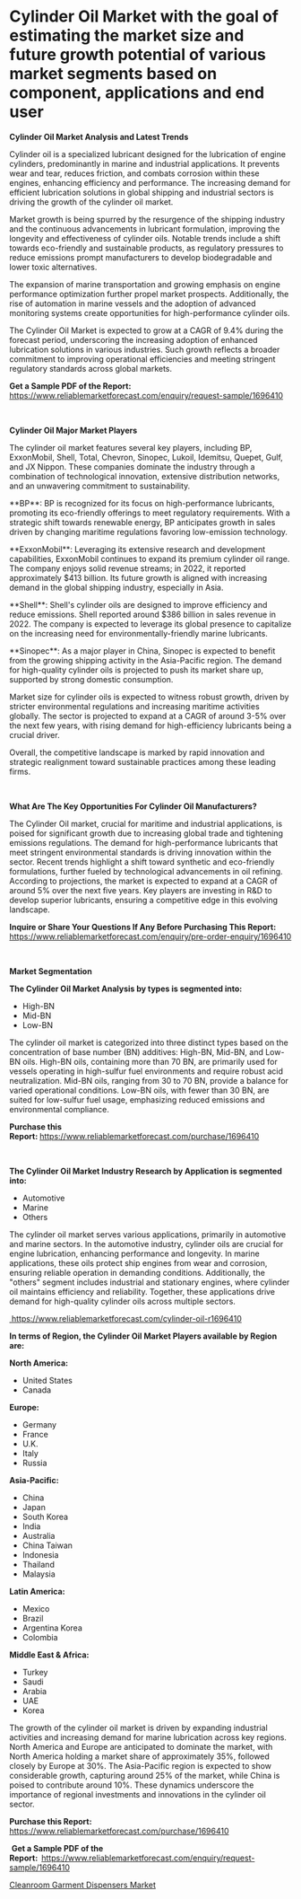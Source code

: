 <p><h1>Cylinder Oil Market with the goal of estimating the market size and future growth potential of various market segments based on component, applications and end user</h1></p><p><strong>Cylinder Oil Market Analysis and Latest Trends</strong></p>
<p><p>Cylinder oil is a specialized lubricant designed for the lubrication of engine cylinders, predominantly in marine and industrial applications. It prevents wear and tear, reduces friction, and combats corrosion within these engines, enhancing efficiency and performance. The increasing demand for efficient lubrication solutions in global shipping and industrial sectors is driving the growth of the cylinder oil market.</p><p>Market growth is being spurred by the resurgence of the shipping industry and the continuous advancements in lubricant formulation, improving the longevity and effectiveness of cylinder oils. Notable trends include a shift towards eco-friendly and sustainable products, as regulatory pressures to reduce emissions prompt manufacturers to develop biodegradable and lower toxic alternatives.</p><p>The expansion of marine transportation and growing emphasis on engine performance optimization further propel market prospects. Additionally, the rise of automation in marine vessels and the adoption of advanced monitoring systems create opportunities for high-performance cylinder oils.</p><p>The Cylinder Oil Market is expected to grow at a CAGR of 9.4% during the forecast period, underscoring the increasing adoption of enhanced lubrication solutions in various industries. Such growth reflects a broader commitment to improving operational efficiencies and meeting stringent regulatory standards across global markets.</p></p>
<p><strong>Get a Sample PDF of the Report:&nbsp;</strong> <a href="https://www.reliablemarketforecast.com/enquiry/request-sample/1696410?utm_campaign=1950&utm_medium=2&utm_source=Github&utm_content=ia&utm_term=08012025&utm_id=cylinder-oil">https://www.reliablemarketforecast.com/enquiry/request-sample/1696410</a></p>
<p>&nbsp;</p>
<p><strong>Cylinder Oil Major Market Players</strong></p>
<p><p>The cylinder oil market features several key players, including BP, ExxonMobil, Shell, Total, Chevron, Sinopec, Lukoil, Idemitsu, Quepet, Gulf, and JX Nippon. These companies dominate the industry through a combination of technological innovation, extensive distribution networks, and an unwavering commitment to sustainability.</p><p>**BP**: BP is recognized for its focus on high-performance lubricants, promoting its eco-friendly offerings to meet regulatory requirements. With a strategic shift towards renewable energy, BP anticipates growth in sales driven by changing maritime regulations favoring low-emission technology.</p><p>**ExxonMobil**: Leveraging its extensive research and development capabilities, ExxonMobil continues to expand its premium cylinder oil range. The company enjoys solid revenue streams; in 2022, it reported approximately $413 billion. Its future growth is aligned with increasing demand in the global shipping industry, especially in Asia.</p><p>**Shell**: Shell's cylinder oils are designed to improve efficiency and reduce emissions. Shell reported around $386 billion in sales revenue in 2022. The company is expected to leverage its global presence to capitalize on the increasing need for environmentally-friendly marine lubricants.</p><p>**Sinopec**: As a major player in China, Sinopec is expected to benefit from the growing shipping activity in the Asia-Pacific region. The demand for high-quality cylinder oils is projected to push its market share up, supported by strong domestic consumption.</p><p>Market size for cylinder oils is expected to witness robust growth, driven by stricter environmental regulations and increasing maritime activities globally. The sector is projected to expand at a CAGR of around 3-5% over the next few years, with rising demand for high-efficiency lubricants being a crucial driver.</p><p>Overall, the competitive landscape is marked by rapid innovation and strategic realignment toward sustainable practices among these leading firms.</p></p>
<p>&nbsp;</p>
<p><strong>What Are The Key Opportunities For Cylinder Oil Manufacturers?</strong></p>
<p><p>The Cylinder Oil market, crucial for maritime and industrial applications, is poised for significant growth due to increasing global trade and tightening emissions regulations. The demand for high-performance lubricants that meet stringent environmental standards is driving innovation within the sector. Recent trends highlight a shift toward synthetic and eco-friendly formulations, further fueled by technological advancements in oil refining. According to projections, the market is expected to expand at a CAGR of around 5% over the next five years. Key players are investing in R&D to develop superior lubricants, ensuring a competitive edge in this evolving landscape.</p></p>
<p><strong>Inquire or Share Your Questions If Any Before Purchasing This Report:</strong> <a href="https://www.reliablemarketforecast.com/enquiry/pre-order-enquiry/1696410?utm_campaign=1950&utm_medium=2&utm_source=Github&utm_content=ia&utm_term=08012025&utm_id=cylinder-oil">https://www.reliablemarketforecast.com/enquiry/pre-order-enquiry/1696410</a></p>
<p>&nbsp;</p>
<p><strong>Market Segmentation</strong></p>
<p><strong>The Cylinder Oil Market Analysis by types is segmented into:</strong></p>
<p><ul><li>High-BN</li><li>Mid-BN</li><li>Low-BN</li></ul></p>
<p><p>The cylinder oil market is categorized into three distinct types based on the concentration of base number (BN) additives: High-BN, Mid-BN, and Low-BN oils. High-BN oils, containing more than 70 BN, are primarily used for vessels operating in high-sulfur fuel environments and require robust acid neutralization. Mid-BN oils, ranging from 30 to 70 BN, provide a balance for varied operational conditions. Low-BN oils, with fewer than 30 BN, are suited for low-sulfur fuel usage, emphasizing reduced emissions and environmental compliance.</p></p>
<p><strong>Purchase this Report:&nbsp;</strong><a href="https://www.reliablemarketforecast.com/purchase/1696410?utm_campaign=1950&utm_medium=2&utm_source=Github&utm_content=ia&utm_term=08012025&utm_id=cylinder-oil">https://www.reliablemarketforecast.com/purchase/1696410</a></p>
<p>&nbsp;</p>
<p><strong>The Cylinder Oil Market Industry Research by Application is segmented into:</strong></p>
<p><ul><li>Automotive</li><li>Marine</li><li>Others</li></ul></p>
<p><p>The cylinder oil market serves various applications, primarily in automotive and marine sectors. In the automotive industry, cylinder oils are crucial for engine lubrication, enhancing performance and longevity. In marine applications, these oils protect ship engines from wear and corrosion, ensuring reliable operation in demanding conditions. Additionally, the "others" segment includes industrial and stationary engines, where cylinder oil maintains efficiency and reliability. Together, these applications drive demand for high-quality cylinder oils across multiple sectors.</p></p>
<p><a href="https://www.reliablemarketforecast.com/cylinder-oil-r1696410?utm_campaign=1950&utm_medium=2&utm_source=Github&utm_content=ia&utm_term=08012025&utm_id=cylinder-oil">&nbsp;https://www.reliablemarketforecast.com/cylinder-oil-r1696410</a></p>
<p><strong>In terms of Region, the Cylinder Oil Market Players available by Region are:</strong></p>
<p>
    <p> <strong> North America: </strong>
        <ul>
            <li>United States</li>
            <li>Canada</li>
        </ul>
        </p> 
    <p> <strong> Europe: </strong>
        <ul>
            <li>Germany</li>
            <li>France</li>
            <li>U.K.</li>
            <li>Italy</li>
            <li>Russia</li>
        </ul>
        </p> 
    <p> <strong> Asia-Pacific: </strong>
        <ul>
            <li>China</li>
            <li>Japan</li>
            <li>South Korea</li>
            <li>India</li>
            <li>Australia</li>
            <li>China Taiwan</li>
            <li>Indonesia</li>
            <li>Thailand</li>
            <li>Malaysia</li>
        </ul>
        </p> 
    <p> <strong> Latin America: </strong>
        <ul>
            <li>Mexico</li>
            <li>Brazil</li>
            <li>Argentina Korea</li>
            <li>Colombia</li>
        </ul>
        </p> 
    <p> <strong> Middle East & Africa: </strong>
        <ul>
            <li>Turkey</li>
            <li>Saudi</li>
            <li>Arabia</li>
            <li>UAE</li>
            <li>Korea</li>
        </ul>
    </p>
    </p>
<p><p>The growth of the cylinder oil market is driven by expanding industrial activities and increasing demand for marine lubrication across key regions. North America and Europe are anticipated to dominate the market, with North America holding a market share of approximately 35%, followed closely by Europe at 30%. The Asia-Pacific region is expected to show considerable growth, capturing around 25% of the market, while China is poised to contribute around 10%. These dynamics underscore the importance of regional investments and innovations in the cylinder oil sector.</p></p>
<p><strong>Purchase this Report: </strong><a href="https://www.reliablemarketforecast.com/purchase/1696410?utm_campaign=1950&utm_medium=2&utm_source=Github&utm_content=ia&utm_term=08012025&utm_id=cylinder-oil">https://www.reliablemarketforecast.com/purchase/1696410</a></p>
<p>&nbsp;<strong>Get a Sample PDF of the Report:&nbsp;&nbsp;</strong><a href="https://www.reliablemarketforecast.com/enquiry/request-sample/1696410?utm_campaign=1950&utm_medium=2&utm_source=Github&utm_content=ia&utm_term=08012025&utm_id=cylinder-oil">https://www.reliablemarketforecast.com/enquiry/request-sample/1696410</a></p>
<p><strong></strong></p>
<p><p><a href="https://github.com/marlanamarvn/Market-Research-Report-List-1/blob/main/cleanroom-garment-dispensers-market.md?utm_campaign=1950&utm_medium=2&utm_source=Github&utm_content=ia&utm_term=08012025&utm_id=cylinder-oil">Cleanroom Garment Dispensers Market</a></p></p>